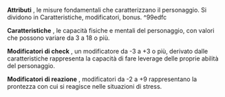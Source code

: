 **Attributi** , le misure fondamentali che caratterizzano il personaggio. Si dividono in Caratteristiche, modificatori, bonus. ^99edfc

**Caratteristiche** , le capacità fisiche e mentali del personaggio, con valori che possono variare da 3 a 18 o più.

**Modificatori di check** , un modificatore da -3 a +3 o più, derivato dalle caratteristiche rappresenta la capacità di fare leverage delle proprie abilità del personaggio.

**Modificatori di reazione** , modificatori da -2 a +9 rappresentano la prontezza con cui si reagisce nelle situazioni di stress.  
